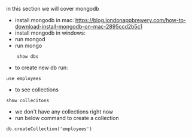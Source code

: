 in this section we will cover mongodb

- install mongodb in mac: https://blog.londonappbrewery.com/how-to-download-install-mongodb-on-mac-2895ccd2b5c1
- install mongodb in windows: 
- run mongod
- run mongo
```shell script
    show dbs
```
- to create new db run: 
```shell script
use employees
```
- to see collections
```shell script
show collecitons
```
- we don't have any collections right now
- run below command to create a collection
```shell script
db.createCollection('employees')
```




